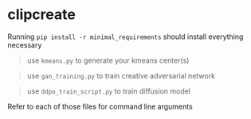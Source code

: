 # clipcreate

Running `pip install -r minimal_requirements` should install everything necessary

> use `kmeans.py` to generate your kmeans center(s)

> use `gan_training.py` to train creative adversarial network

> use `ddpo_train_script.py` to train diffusion model

Refer to each of those files for command line arguments